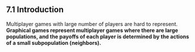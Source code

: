 ## 7.1 Introduction
Multiplayer games with large number of players are hard to represent.
**Graphical games represent multiplayer games where there are large populations, and the payoffs of each player is determined by the actions of a small subpopulation (neighbors).**

